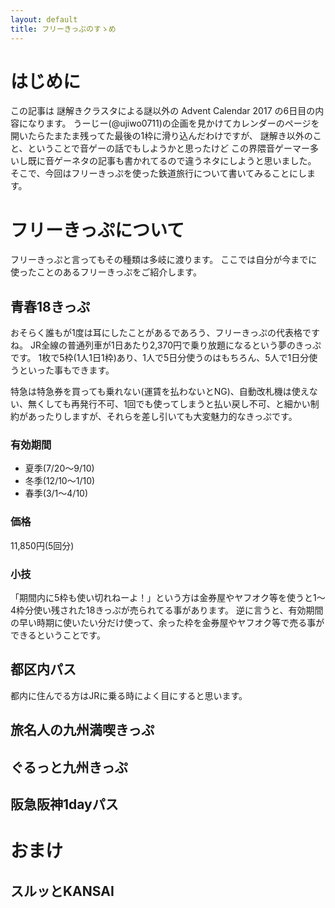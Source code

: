 ```yaml
---
layout: default
title: フリーきっぷのすゝめ
---
```


# はじめに

この記事は 謎解きクラスタによる謎以外の Advent Calendar 2017 の6日目の内容になります。
うーじー(@ujiwo0711)の企画を見かけてカレンダーのページを開いたらたまたま残ってた最後の1枠に滑り込んだわけですが、
謎解き以外のこと、ということで音ゲーの話でもしようかと思ったけど
この界隈音ゲーマー多いし既に音ゲーネタの記事も書かれてるので違うネタにしようと思いました。
そこで、今回はフリーきっぷを使った鉄道旅行について書いてみることにします。

# フリーきっぷについて

フリーきっぷと言ってもその種類は多岐に渡ります。
ここでは自分が今までに使ったことのあるフリーきっぷをご紹介します。

## 青春18きっぷ
おそらく誰もが1度は耳にしたことがあるであろう、フリーきっぷの代表格ですね。
JR全線の普通列車が1日あたり2,370円で乗り放題になるという夢のきっぷです。
1枚で5枠(1人1日1枠)あり、1人で5日分使うのはもちろん、5人で1日分使うといった事もできます。

特急は特急券を買っても乗れない(運賃を払わないとNG)、自動改札機は使えない、無くしても再発行不可、1回でも使ってしまうと払い戻し不可、と細かい制約があったりしますが、それらを差し引いても大変魅力的なきっぷです。

### 有効期間
- 夏季(7/20〜9/10)
- 冬季(12/10〜1/10)
- 春季(3/1〜4/10)

### 価格
11,850円(5回分)

### 小技
「期間内に5枠も使い切れねーよ！」という方は金券屋やヤフオク等を使うと1〜4枠分使い残された18きっぷが売られてる事があります。
逆に言うと、有効期間の早い時期に使いたい分だけ使って、余った枠を金券屋やヤフオク等で売る事ができるということです。

## 都区内パス
都内に住んでる方はJRに乗る時によく目にすると思います。

## 旅名人の九州満喫きっぷ
## ぐるっと九州きっぷ

## 阪急阪神1dayパス

# おまけ
## スルッとKANSAI
